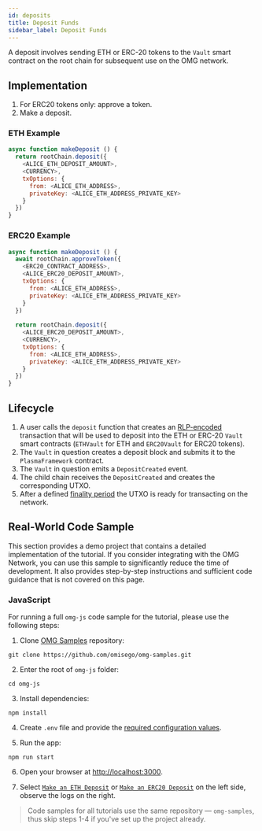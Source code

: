 ```yaml
---
id: deposits
title: Deposit Funds
sidebar_label: Deposit Funds
---
```


A deposit involves sending ETH or ERC-20 tokens to the `Vault` smart contract on the root chain for subsequent use on the OMG network.

## Implementation

1. For ERC20 tokens only: approve a token. 
2. Make a deposit.

### ETH Example

<!--DOCUSAURUS_CODE_TABS-->
<!-- JavaScript -->

```js
async function makeDeposit () {
  return rootChain.deposit({
    <ALICE_ETH_DEPOSIT_AMOUNT>,
    <CURRENCY>,
    txOptions: {
      from: <ALICE_ETH_ADDRESS>,
      privateKey: <ALICE_ETH_ADDRESS_PRIVATE_KEY>
    }
  })
}
```

<!--END_DOCUSAURUS_CODE_TABS-->

### ERC20 Example

<!--DOCUSAURUS_CODE_TABS-->
<!-- JavaScript -->

```js
async function makeDeposit () {
  await rootChain.approveToken({
    <ERC20_CONTRACT_ADDRESS>,
    <ALICE_ERC20_DEPOSIT_AMOUNT>,
    txOptions: {
      from: <ALICE_ETH_ADDRESS>,
      privateKey: <ALICE_ETH_ADDRESS_PRIVATE_KEY>
    }
  })
  
  return rootChain.deposit({
    <ALICE_ERC20_DEPOSIT_AMOUNT>,
    <CURRENCY>,
    txOptions: {
      from: <ALICE_ETH_ADDRESS>,
      privateKey: <ALICE_ETH_ADDRESS_PRIVATE_KEY>
    }
  })
}
```

<!--END_DOCUSAURUS_CODE_TABS-->

## Lifecycle

1. A user calls the `deposit` function that creates an [RLP-encoded](https://github.com/ethereum/wiki/wiki/RLP) transaction that will be used to deposit into the ETH or ERC-20 `Vault` smart contracts (`ETHVault` for ETH and `ERC20Vault` for ERC20 tokens).
2. The `Vault` in question creates a deposit block and submits it to the `PlasmaFramework` contract.
3. The `Vault` in question emits a `DepositCreated` event.
4. The child chain receives the `DepositCreated` and creates the corresponding UTXO.
5. After a defined [finality period](glossary#deposit-finality-period) the UTXO is ready for transacting on the network.

## Real-World Code Sample

This section provides a demo project that contains a detailed implementation of the tutorial. If you consider integrating with the OMG Network, you can use this sample to significantly reduce the time of development. It also provides step-by-step instructions and sufficient code guidance that is not covered on this page.

### JavaScript

For running a full `omg-js` code sample for the tutorial, please use the following steps:

1. Clone [OMG Samples](https://github.com/omisego/omg-samples) repository:

```
git clone https://github.com/omisego/omg-samples.git
```

2. Enter the root of `omg-js` folder:

```
cd omg-js
```

3. Install dependencies:

```
npm install
```

4. Create `.env` file and provide the [required configuration values](https://github.com/omisego/omg-samples/tree/master/omg-js#setup).

5. Run the app:

```
npm run start
```

6. Open your browser at [http://localhost:3000](http://localhost:3000). 

7. Select [`Make an ETH Deposit`](https://github.com/omisego/omg-samples/tree/master/omg-js/app/02-deposit-eth) or [`Make an ERC20 Deposit`](https://github.com/omisego/omg-samples/tree/master/omg-js/app/02-deposit-erc20) on the left side, observe the logs on the right.

> Code samples for all tutorials use the same repository — `omg-samples`, thus skip steps 1-4 if you've set up the project already.
